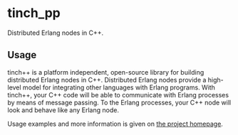 # tinch_pp

Distributed Erlang nodes in C++.

## Usage

tinch++ is a platform independent, open-source library for building distributed Erlang nodes in C++. Distributed Erlang nodes provide a high-level model for integrating other languages with Erlang programs. With tinch++, your C++ code will be able to communicate with Erlang processes by means of message passing. To the Erlang processes, your C++ node will look and behave like any Erlang node.

Usage examples and more information is given on [the project homepage](http://www.adamtornhill.com/code/tinchpp.htm).
